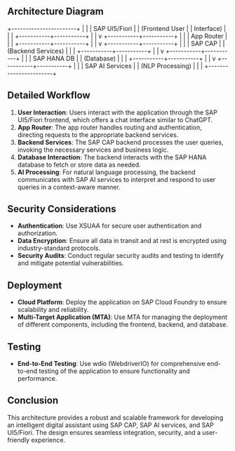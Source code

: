 ## Architecture Diagram



+-----------------------+
|                       |
|    SAP UI5/Fiori      |
|  (Frontend User       |
|  Interface)           |
|                       |
+-----------+-----------+
            |
            |
            v
+-----------+-----------+
|                       |
|      App Router       |
|                       |
+-----------+-----------+
            |
            |
            v
+-----------+-----------+
|                       |
|      SAP CAP          |
|  (Backend Services)   |
|                       |
+-----------+-----------+
            |
            |
            v
+-----------+-----------+
|                       |
|    SAP HANA DB        |
|  (Database)           |
|                       |
+-----------+-----------+
            |
            |
            v
+-----------+-----------+
|                       |
|  SAP AI Services      |
|  (NLP Processing)     |
|                       |
+-----------------------+



## Detailed Workflow
1. **User Interaction**: Users interact with the application through the SAP UI5/Fiori frontend, which offers a chat interface similar to ChatGPT.
2. **App Router**: The app router handles routing and authentication, directing requests to the appropriate backend services.
3. **Backend Services**: The SAP CAP backend processes the user queries, invoking the necessary services and business logic.
4. **Database Interaction**: The backend interacts with the SAP HANA database to fetch or store data as needed.
5. **AI Processing**: For natural language processing, the backend communicates with SAP AI services to interpret and respond to user queries in a context-aware manner.

## Security Considerations
- **Authentication**: Use XSUAA for secure user authentication and authorization.
- **Data Encryption**: Ensure all data in transit and at rest is encrypted using industry-standard protocols.
- **Security Audits**: Conduct regular security audits and testing to identify and mitigate potential vulnerabilities.

## Deployment
- **Cloud Platform**: Deploy the application on SAP Cloud Foundry to ensure scalability and reliability.
- **Multi-Target Application (MTA)**: Use MTA for managing the deployment of different components, including the frontend, backend, and database.

## Testing
- **End-to-End Testing**: Use wdio (WebdriverIO) for comprehensive end-to-end testing of the application to ensure functionality and performance.

## Conclusion
This architecture provides a robust and scalable framework for developing an intelligent digital assistant using SAP CAP, SAP AI services, and SAP UI5/Fiori. The design ensures seamless integration, security, and a user-friendly experience.
